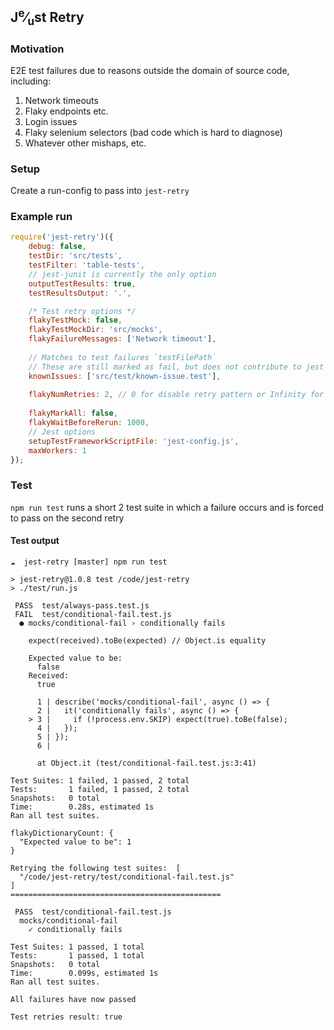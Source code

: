 ## J<sup>e</sup>&frasl;<sub>u</sub>st Retry

###  Motivation

E2E test failures due to reasons outside the domain of source code, including:

1) Network timeouts
1) Flaky endpoints etc.
1) Login issues
1) Flaky selenium selectors (bad code which is hard to diagnose)
1) Whatever other mishaps, etc.

### Setup
Create a run-config to pass into `jest-retry`

### Example run
```js
require('jest-retry')({
    debug: false,
    testDir: 'src/tests',
    testFilter: 'table-tests',
    // jest-junit is currently the only option
    outputTestResults: true,
    testResultsOutput: '.',

    /* Test retry options */
    flakyTestMock: false,
    flakyTestMockDir: 'src/mocks',
    flakyFailureMessages: ['Network timeout'],
    
    // Matches to test failures `testFilePath` 
    // These are still marked as fail, but does not contribute to jest exiting with failure status
    knownIssues: ['src/test/known-issue.test'],
    
    flakyNumRetries: 2, // 0 for disable retry pattern or Infinity for continue running until getting same results
       
    flakyMarkAll: false,
    flakyWaitBeforeRerun: 1000,
    // Jest options
    setupTestFrameworkScriptFile: 'jest-config.js',
    maxWorkers: 1
});
```

### Test

`npm run test` runs a short 2 test suite in which
a failure occurs and is forced to pass on the second retry

#### Test output

```
☁  jest-retry [master] npm run test

> jest-retry@1.0.8 test /code/jest-retry
> ./test/run.js

 PASS  test/always-pass.test.js
 FAIL  test/conditional-fail.test.js
  ● mocks/conditional-fail › conditionally fails

    expect(received).toBe(expected) // Object.is equality

    Expected value to be:
      false
    Received:
      true

      1 | describe('mocks/conditional-fail', async () => {
      2 |   it('conditionally fails', async () => {
    > 3 |     if (!process.env.SKIP) expect(true).toBe(false);
      4 |   });
      5 | });
      6 |

      at Object.it (test/conditional-fail.test.js:3:41)

Test Suites: 1 failed, 1 passed, 2 total
Tests:       1 failed, 1 passed, 2 total
Snapshots:   0 total
Time:        0.28s, estimated 1s
Ran all test suites.

flakyDictionaryCount: {
  "Expected value to be": 1
}

Retrying the following test suites:  [
  "/code/jest-retry/test/conditional-fail.test.js"
]
===============================================

 PASS  test/conditional-fail.test.js
  mocks/conditional-fail
    ✓ conditionally fails

Test Suites: 1 passed, 1 total
Tests:       1 passed, 1 total
Snapshots:   0 total
Time:        0.099s, estimated 1s
Ran all test suites.

All failures have now passed

Test retries result: true
```